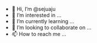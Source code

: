- 👋 Hi, I’m @sejuaju
- 👀 I’m interested in ...
- 🌱 I’m currently learning ...
- 💞️ I’m looking to collaborate on ...
- 📫 How to reach me ...

<!---
sejuaju/sejuaju is a ✨ special ✨ repository because its `README.md` (this file) appears on your GitHub profile.
You can click the Preview link to take a look at your changes.
--->
